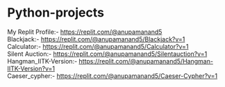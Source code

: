# Python-projects
My Replit Profile:- https://replit.com/@anupamanand5 <br>
Blackjack:- https://replit.com/@anupamanand5/Blackjack?v=1 <br>
Calculator:- https://replit.com/@anupamanand5/Calculator?v=1 <br>
Silent Auction:- https://replit.com/@anupamanand5/Silentauction?v=1 <br>
Hangman_IITK-Version:- https://replit.com/@anupamanand5/Hangman-IITK-Version?v=1 <br>
Caeser_cypher:- https://replit.com/@anupamanand5/Caeser-Cypher?v=1
